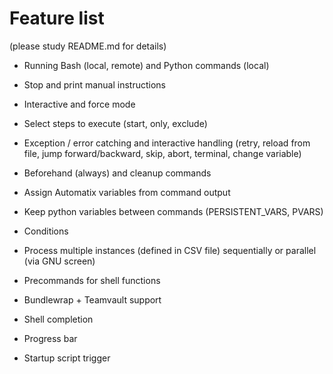 # Feature list
(please study README.md for details)

- Running Bash (local, remote) and Python commands (local)
- Stop and print manual instructions
- Interactive and force mode
- Select steps to execute (start, only, exclude)
- Exception / error catching and interactive handling (retry, reload from file, jump forward/backward, skip, abort, terminal, change variable)
- Beforehand (always) and cleanup commands

- Assign Automatix variables from command output
- Keep python variables between commands (PERSISTENT_VARS, PVARS)
- Conditions
- Process multiple instances (defined in CSV file) sequentially or parallel (via GNU screen)

- Precommands for shell functions
- Bundlewrap + Teamvault support

- Shell completion
- Progress bar
- Startup script trigger
